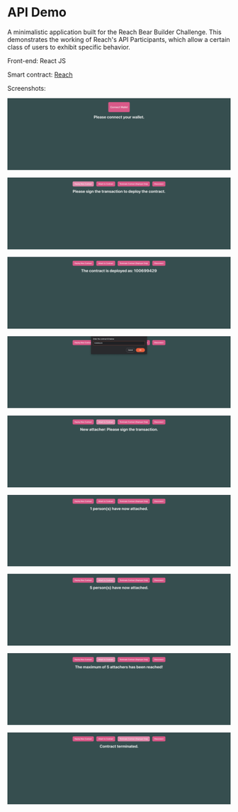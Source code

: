 # API Demo

A minimalistic application built for the Reach Bear Builder Challenge. This demonstrates the working of Reach's API Participants, which allow a certain class of users to exhibit specific behavior.

Front-end: React JS

Smart contract: [Reach](https://reach.sh)


Screenshots:

![alt text](https://github.com/imfeelingitchy/bear-builder-api-demo/blob/main/images/img1.png)

![alt text](https://github.com/imfeelingitchy/bear-builder-api-demo/blob/main/images/img2.png)

![alt text](https://github.com/imfeelingitchy/bear-builder-api-demo/blob/main/images/img3.png)

![alt text](https://github.com/imfeelingitchy/bear-builder-api-demo/blob/main/images/img4.png)

![alt text](https://github.com/imfeelingitchy/bear-builder-api-demo/blob/main/images/img5.png)

![alt text](https://github.com/imfeelingitchy/bear-builder-api-demo/blob/main/images/img6.png)

![alt text](https://github.com/imfeelingitchy/bear-builder-api-demo/blob/main/images/img7.png)

![alt text](https://github.com/imfeelingitchy/bear-builder-api-demo/blob/main/images/img8.png)

![alt text](https://github.com/imfeelingitchy/bear-builder-api-demo/blob/main/images/img9.png)

